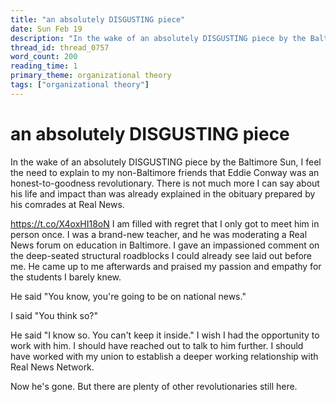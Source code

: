 ```yaml
---
title: "an absolutely DISGUSTING piece"
date: Sun Feb 19
description: "In the wake of an absolutely DISGUSTING piece by the Baltimore Sun, I feel the need to explain to my non-Baltimore friends that Eddie Conway was an..."
thread_id: thread_0757
word_count: 200
reading_time: 1
primary_theme: organizational theory
tags: ["organizational theory"]
---
```


# an absolutely DISGUSTING piece

In the wake of an absolutely DISGUSTING piece by the Baltimore Sun, I feel the need to explain to my non-Baltimore friends that Eddie Conway was an honest-to-goodness revolutionary. There is not much more I can say about his life and impact than was already explained in the obituary prepared by his comrades at Real News.

https://t.co/X4oxHI18oN I am filled with regret that I only got to meet him in person once. I was a brand-new teacher, and he was moderating a Real News forum on education in Baltimore. I gave an impassioned comment on the deep-seated structural roadblocks I could already see laid out before me. He came up to me afterwards and praised my passion and empathy for the students I barely knew.

He said "You know, you're going to be on national news."

I said "You think so?"

He said "I know so. You can't keep it inside." I wish I had the opportunity to work with him. I should have reached out to talk to him further. I should have worked with my union to establish a deeper working relationship with Real News Network.

Now he's gone. But there are plenty of other revolutionaries still here.